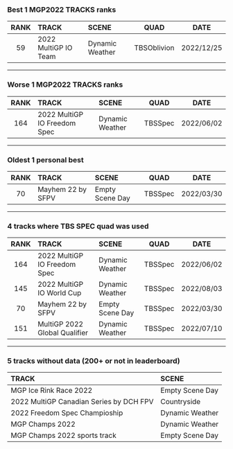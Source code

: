 ### Best 1 MGP2022 TRACKS ranks
|RANK|TRACK|SCENE|QUAD|DATE|
|:---:|:---|:---|:---:|:---:|
|59|2022 MultiGP IO Team|Dynamic Weather|TBSOblivion|2022/12/25|
---
### Worse 1 MGP2022 TRACKS ranks
|RANK|TRACK|SCENE|QUAD|DATE|
|:---:|:---|:---|:---:|:---:|
|164|2022 MultiGP IO Freedom Spec|Dynamic Weather|TBSSpec|2022/06/02|
---
### Oldest 1 personal best
|RANK|TRACK|SCENE|QUAD|DATE|
|:---:|:---|:---|:---:|:---:|
|70|Mayhem 22 by SFPV|Empty Scene Day|TBSSpec|2022/03/30|
---
### 4 tracks where TBS SPEC quad was used
|RANK|TRACK|SCENE|QUAD|DATE|
|:---:|:---|:---|:---:|:---:|
|164|2022 MultiGP IO Freedom Spec|Dynamic Weather|TBSSpec|2022/06/02|
|145|2022 MultiGP IO World Cup|Dynamic Weather|TBSSpec|2022/08/03|
|70|Mayhem 22 by SFPV|Empty Scene Day|TBSSpec|2022/03/30|
|151|MultiGP 2022 Global Qualifier|Dynamic Weather|TBSSpec|2022/07/10|
---
### 5 tracks without data (200+ or not in leaderboard)
|TRACK|SCENE|
|:---|:---|
|MGP Ice Rink Race 2022|Empty Scene Day|
|2022 MultiGP Canadian Series by DCH FPV|Countryside|
|2022 Freedom Spec Champioship|Dynamic Weather|
|MGP Champs 2022|Dynamic Weather|
|MGP Champs 2022 sports track|Empty Scene Day|
